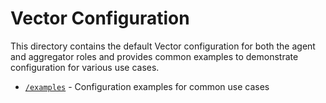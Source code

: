 # Vector Configuration

This directory contains the default Vector configuration for both the agent
and aggregator roles and provides common examples to demonstrate
configuration for various use cases.

* [`/examples`](examples) - Configuration examples for common use cases

